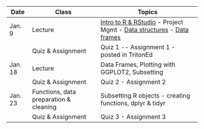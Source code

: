 | **Date** | **Class**                      |   **Topics**                     |
|----------|--------------------------------|----------------------------------|
| Jan. 9   | Lecture                        | [Intro to R & RStudio](notes-edited/01-intro-r-rstudio.html) - Project Mgmt - [Data structures](notes-edited/04-data-types.html) - [Data frames](notes-edited/05-explor-dfs.html)        |
|          | Quiz & Assignment              |  Quiz 1 -- Assignment 1 - posted in TritonEd         |
| Jan. 18  | Lecture                        | Data Frames, Plotting with GGPLOT2, Subsetting           |
|          | Quiz & Assignment               | Quiz 2 - Assignment 2          |
| Jan. 23  | Functions, data preparation & cleaning     | Subsetting R objects - creating functions, dplyr & tidyr         |
|          | Quiz & Assignment               | Quiz 3 - Assignment 3 |
